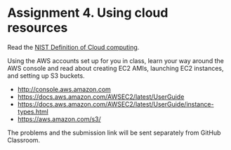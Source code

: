 # Assignment 4. Using cloud resources 

Read the [NIST Definition of Cloud computing](https://nvlpubs.nist.gov/nistpubs/Legacy/SP/nistspecialpublication800-145.pdf). 

Using the AWS accounts set up for you in class, learn your way around the AWS console and read about creating EC2 AMIs, launching EC2 instances, and setting up S3 buckets. 

* http://console.aws.amazon.com
* https://docs.aws.amazon.com/AWSEC2/latest/UserGuide
* https://docs.aws.amazon.com/AWSEC2/latest/UserGuide/instance-types.html
* https://aws.amazon.com/s3/

The problems and the submission link will be sent separately from GitHub Classroom.
